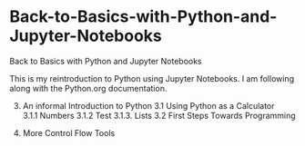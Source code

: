 # Back-to-Basics-with-Python-and-Jupyter-Notebooks
Back to Basics with Python and Jupyter Notebooks

This is my reintroduction to Python using Jupyter Notebooks.  I am following along with the Python.org documentation.

3. An informal Introduction to Python
  3.1 Using Python as a Calculator<br>
    3.1.1 Numbers
    3.1.2 Test
    3.1.3. Lists
  3.2 First Steps Towards Programming
   
5. More Control Flow Tools 
